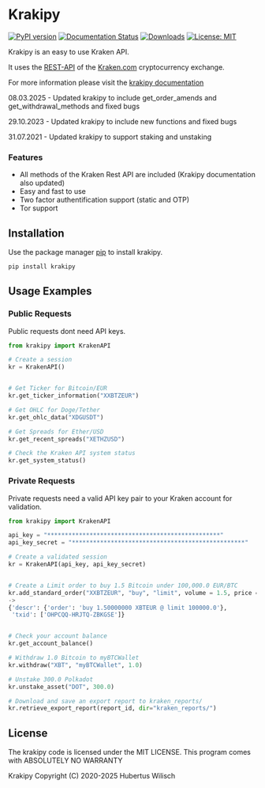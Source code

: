 # Krakipy

[![PyPI version](https://badge.fury.io/py/krakipy.svg)](https://badge.fury.io/py/krakipy)
[![Documentation Status](https://readthedocs.org/projects/krakipy/badge/?version=latest)](https://krakipy.readthedocs.io/en/latest/?badge=latest)
[![Downloads](https://pepy.tech/badge/krakipy)](https://pepy.tech/project/krakipy)
[![License: MIT](https://img.shields.io/badge/License-MIT-yellow.svg)](https://github.com/Aionoso/Krakipy/blob/master/LICENSE)

Krakipy is an easy to use Kraken API.

It uses the [REST-API](https://docs.kraken.com/api/docs/rest-api/get-server-time) of the [Kraken.com](https://www.kraken.com) cryptocurrency exchange.

For more information please visit the [krakipy documentation](https://krakipy.readthedocs.io/en/latest/)

08.03.2025 - Updated krakipy to include get_order_amends and get_withdrawal_methods and fixed bugs

29.10.2023 - Updated krakipy to include new functions and fixed bugs

31.07.2021 - Updated krakipy to support staking and unstaking


### Features
- All methods of the Kraken Rest API are included (Krakipy documentation also updated)
- Easy and fast to use
- Two factor authentification support (static and OTP)
- Tor support

## Installation

Use the package manager [pip](https://pip.pypa.io/en/stable/) to install krakipy.

```bash
pip install krakipy
```

## Usage Examples

### Public Requests

Public requests dont need API keys.

```python
from krakipy import KrakenAPI

# Create a session
kr = KrakenAPI()


# Get Ticker for Bitcoin/EUR
kr.get_ticker_information("XXBTZEUR")

# Get OHLC for Doge/Tether
kr.get_ohlc_data("XDGUSDT")

# Get Spreads for Ether/USD
kr.get_recent_spreads("XETHZUSD")

# Check the Kraken API system status
kr.get_system_status()
```

### Private Requests

Private requests need a valid API key pair to your Kraken account for validation.

```python
from krakipy import KrakenAPI

api_key = "*************************************************"
api_key_secret = "*************************************************"

# Create a validated session
kr = KrakenAPI(api_key, api_key_secret)


# Create a Limit order to buy 1.5 Bitcoin under 100,000.0 EUR/BTC
kr.add_standard_order("XXBTZEUR", "buy", "limit", volume = 1.5, price = 100000.0)
->
{'descr': {'order': 'buy 1.50000000 XBTEUR @ limit 100000.0'},
 'txid': ['OHPCQQ-HRJTQ-ZBKGSE']}


# Check your account balance
kr.get_account_balance()

# Withdraw 1.0 Bitcoin to myBTCWallet
kr.withdraw("XBT", "myBTCWallet", 1.0)

# Unstake 300.0 Polkadot
kr.unstake_asset("DOT", 300.0)

# Download and save an export report to kraken_reports/
kr.retrieve_export_report(report_id, dir="kraken_reports/")
```

## License

The krakipy code is licensed under the MIT LICENSE.
This program comes with ABSOLUTELY NO WARRANTY

Krakipy Copyright (C) 2020-2025  Hubertus Wilisch
